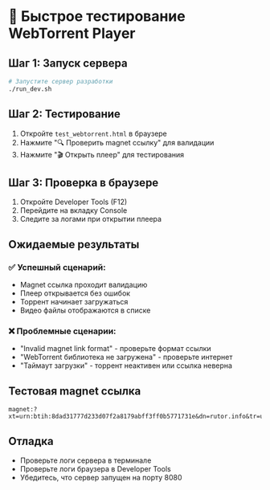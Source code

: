 # 🚀 Быстрое тестирование WebTorrent Player

## Шаг 1: Запуск сервера
```bash
# Запустите сервер разработки
./run_dev.sh
```

## Шаг 2: Тестирование
1. Откройте `test_webtorrent.html` в браузере
2. Нажмите "🔍 Проверить magnet ссылку" для валидации
3. Нажмите "🎬 Открыть плеер" для тестирования

## Шаг 3: Проверка в браузере
1. Откройте Developer Tools (F12)
2. Перейдите на вкладку Console
3. Следите за логами при открытии плеера

## Ожидаемые результаты

### ✅ Успешный сценарий:
- Magnet ссылка проходит валидацию
- Плеер открывается без ошибок
- Торрент начинает загружаться
- Видео файлы отображаются в списке

### ❌ Проблемные сценарии:
- "Invalid magnet link format" - проверьте формат ссылки
- "WebTorrent библиотека не загружена" - проверьте интернет
- "Таймаут загрузки" - торрент неактивен или ссылка неверна

## Тестовая magnet ссылка
```
magnet:?xt=urn:btih:8dad31777d233d07f2a8179abff3ff0b5771731e&dn=rutor.info&tr=udp%3a%2f%2fopentor.net%3a6969
```

## Отладка
- Проверьте логи сервера в терминале
- Проверьте логи браузера в Developer Tools
- Убедитесь, что сервер запущен на порту 8080